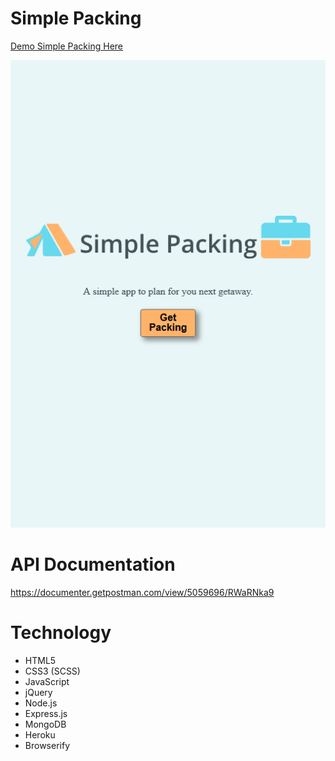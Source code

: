 # Simple Packing
[Demo Simple Packing Here](https://packing-planner.herokuapp.com/)

![Screenshots](docs/imgs/ss1.png)


# API Documentation
https://documenter.getpostman.com/view/5059696/RWaRNka9

# Technology

* HTML5
* CSS3 (SCSS)
* JavaScript
* jQuery
* Node.js
* Express.js
* MongoDB
* Heroku
* Browserify